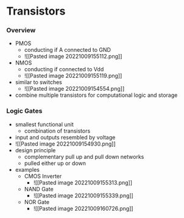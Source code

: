 # Transistors
### Overview
+  PMOS
	+ conducting if A connected to GND
	+ ![[Pasted image 20221009155112.png]]
+ NMOS
	+ conducting if connected to Vdd
	+ ![[Pasted image 20221009155119.png]]
+ similar to switches
	+ ![[Pasted image 20221009154554.png]]
+ combine multiple transistors for computational logic and storage

### Logic Gates
+ smallest functional unit
	+ combination of transistors
+ input and outputs resembled by voltage
+ ![[Pasted image 20221009154930.png]]
+ design principle
	+ complementary pull up and pull down networks
	+ pulled either up or down
+ examples
	+ CMOS Inverter
		+ ![[Pasted image 20221009155313.png]]
	+ NAND Gate
		+ ![[Pasted image 20221009155339.png]]
	+ NOR Gate
		+ ![[Pasted image 20221009160726.png]]
